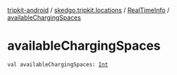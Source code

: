 [tripkit-android](../../index.md) / [skedgo.tripkit.locations](../index.md) / [RealTimeInfo](index.md) / [availableChargingSpaces](./available-charging-spaces.md)

# availableChargingSpaces

`val availableChargingSpaces: `[`Int`](https://kotlinlang.org/api/latest/jvm/stdlib/kotlin/-int/index.html)